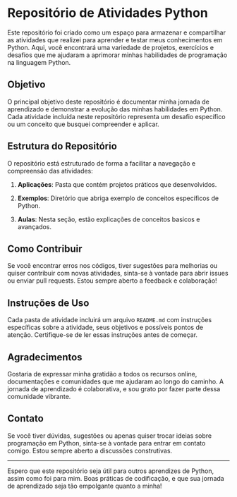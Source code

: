 # Repositório de Atividades Python

Este repositório foi criado como um espaço para armazenar e compartilhar as atividades que realizei para aprender e testar meus conhecimentos em Python. Aqui, você encontrará uma variedade de projetos, exercícios e desafios que me ajudaram a aprimorar minhas habilidades de programação na linguagem Python.

## Objetivo

O principal objetivo deste repositório é documentar minha jornada de aprendizado e demonstrar a evolução das minhas habilidades em Python. Cada atividade incluída neste repositório representa um desafio específico ou um conceito que busquei compreender e aplicar.

## Estrutura do Repositório

O repositório está estruturado de forma a facilitar a navegação e compreensão das atividades:

1. **Aplicações**: Pasta que contém projetos práticos que desenvolvidos.

2. **Exemplos**: Diretório que abriga exemplo de conceitos específicos de Python.

3. **Aulas**: Nesta seção, estão explicações de conceitos basicos e avançados.

## Como Contribuir

Se você encontrar erros nos códigos, tiver sugestões para melhorias ou quiser contribuir com novas atividades, sinta-se à vontade para abrir issues ou enviar pull requests. Estou sempre aberto a feedback e colaboração!

## Instruções de Uso

Cada pasta de atividade incluirá um arquivo `README.md` com instruções específicas sobre a atividade, seus objetivos e possíveis pontos de atenção. Certifique-se de ler essas instruções antes de começar.

## Agradecimentos

Gostaria de expressar minha gratidão a todos os recursos online, documentações e comunidades que me ajudaram ao longo do caminho. A jornada de aprendizado é colaborativa, e sou grato por fazer parte dessa comunidade vibrante.

## Contato

Se você tiver dúvidas, sugestões ou apenas quiser trocar ideias sobre programação em Python, sinta-se à vontade para entrar em contato comigo. Estou sempre aberto a discussões construtivas.

---

Espero que este repositório seja útil para outros aprendizes de Python, assim como foi para mim. Boas práticas de codificação, e que sua jornada de aprendizado seja tão empolgante quanto a minha!
